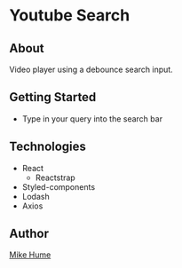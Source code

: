 # Youtube Search

## About

Video player using a debounce search input.

## Getting Started

- Type in your query into the search bar

## Technologies

- React
  - Reactstrap
- Styled-components
- Lodash
- Axios

## Author

[Mike Hume](https://mahume.github.io/)